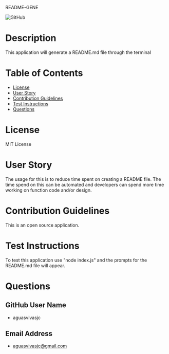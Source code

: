  README-GENE

![GitHub](https://img.shields.io/github/license/aguasvivasjc/README-GENE)


# Description

This application will generate a README.md file through the terminal

# Table of Contents

* [License](#license)
* [User Story](#user-story)
* [Contribution Guidelines](#con)
* [Test Instructions](#test)
* [Questions](#email)

# License

MIT License

# User Story

The usage for this is to reduce time spent on creating a README file. The time spend on this can be automated and developers can spend more time working on function code and/or design. 

# Contribution Guidelines

This is an open source application. 

# Test Instructions 

To test this application use "node index.js" and the prompts for the README.md file will appear. 

# Questions

## GitHub User Name 

* aguasvivasjc

## Email Address

* aguasvivasjc@gmail.com


